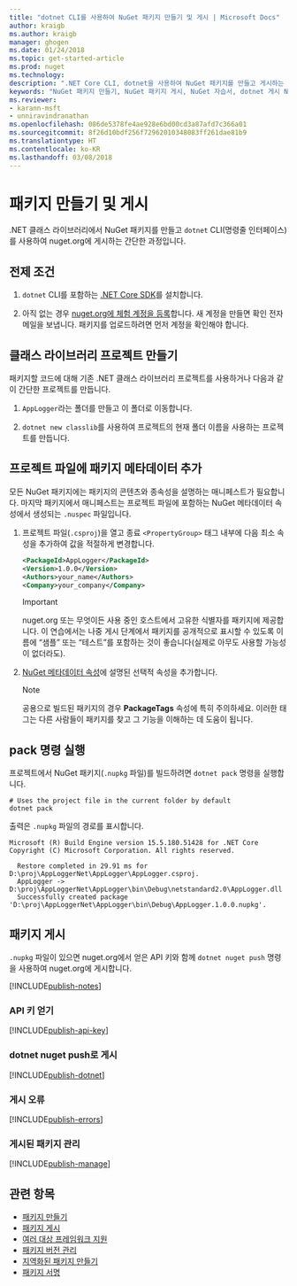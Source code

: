 ```yaml
---
title: "dotnet CLI를 사용하여 NuGet 패키지 만들기 및 게시 | Microsoft Docs"
author: kraigb
ms.author: kraigb
manager: ghogen
ms.date: 01/24/2018
ms.topic: get-started-article
ms.prod: nuget
ms.technology: 
description: ".NET Core CLI, dotnet을 사용하여 NuGet 패키지를 만들고 게시하는 방법에 대한 연습 자습서입니다."
keywords: "NuGet 패키지 만들기, NuGet 패키지 게시, NuGet 자습서, dotnet 게시 NuGet 패키지"
ms.reviewer:
- karann-msft
- unniravindranathan
ms.openlocfilehash: 086de5378fe4ae928e6bd00cd3a87afd7c366a01
ms.sourcegitcommit: 8f26d10bdf256f72962010348083ff261dae81b9
ms.translationtype: HT
ms.contentlocale: ko-KR
ms.lasthandoff: 03/08/2018
---
```

# <a name="create-and-publish-a-package"></a>패키지 만들기 및 게시

.NET 클래스 라이브러리에서 NuGet 패키지를 만들고 `dotnet` CLI(명령줄 인터페이스)를 사용하여 nuget.org에 게시하는 간단한 과정입니다.

## <a name="prerequisites"></a>전제 조건

1. `dotnet` CLI를 포함하는 [.NET Core SDK](https://www.microsoft.com/net/download/)를 설치합니다.

1. 아직 없는 경우 [nuget.org에 체험 계정을 등록](https://www.nuget.org/users/account/LogOn?returnUrl=%2F)합니다. 새 계정을 만들면 확인 전자 메일을 보냅니다. 패키지를 업로드하려면 먼저 계정을 확인해야 합니다.

## <a name="create-a-class-library-project"></a>클래스 라이브러리 프로젝트 만들기

패키지할 코드에 대해 기존 .NET 클래스 라이브러리 프로젝트를 사용하거나 다음과 같이 간단한 프로젝트를 만듭니다.

1. `AppLogger`라는 폴더를 만들고 이 폴더로 이동합니다.

1. `dotnet new classlib`를 사용하여 프로젝트의 현재 폴더 이름을 사용하는 프로젝트를 만듭니다.

## <a name="add-package-metadata-to-the-project-file"></a>프로젝트 파일에 패키지 메타데이터 추가

모든 NuGet 패키지에는 패키지의 콘텐츠와 종속성을 설명하는 매니페스트가 필요합니다. 마지막 패키지에서 매니페스트는 프로젝트 파일에 포함하는 NuGet 메타데이터 속성에서 생성되는 `.nuspec` 파일입니다.

1. 프로젝트 파일(`.csproj`)을 열고 종료 `<PropertyGroup>` 태그 내부에 다음 최소 속성을 추가하여 값을 적절하게 변경합니다.

    ```xml
    <PackageId>AppLogger</PackageId>
    <Version>1.0.0</Version>
    <Authors>your_name</Authors>
    <Company>your_company</Company>
    ```

    > [!Important]
    > nuget.org 또는 무엇이든 사용 중인 호스트에서 고유한 식별자를 패키지에 제공합니다. 이 연습에서는 나중 게시 단계에서 패키지를 공개적으로 표시할 수 있도록 이름에 “샘플” 또는 “테스트”를 포함하는 것이 좋습니다(실제로 아무도 사용할 가능성이 없더라도).

1. [NuGet 메타데이터 속성](/dotnet/core/tools/csproj#nuget-metadata-properties)에 설명된 선택적 속성을 추가합니다.

    > [!Note]
    > 공용으로 빌드된 패키지의 경우 **PackageTags** 속성에 특히 주의하세요. 이러한 태그는 다른 사람들이 패키지를 찾고 그 기능을 이해하는 데 도움이 됩니다.

## <a name="run-the-pack-command"></a>pack 명령 실행

프로젝트에서 NuGet 패키지(`.nupkg` 파일)를 빌드하려면 `dotnet pack` 명령을 실행합니다.

```cli
# Uses the project file in the current folder by default
dotnet pack
```

출력은 `.nupkg` 파일의 경로를 표시합니다.

```output
Microsoft (R) Build Engine version 15.5.180.51428 for .NET Core
Copyright (C) Microsoft Corporation. All rights reserved.

  Restore completed in 29.91 ms for D:\proj\AppLoggerNet\AppLogger\AppLogger.csproj.
  AppLogger -> D:\proj\AppLoggerNet\AppLogger\bin\Debug\netstandard2.0\AppLogger.dll
  Successfully created package 'D:\proj\AppLoggerNet\AppLogger\bin\Debug\AppLogger.1.0.0.nupkg'.
```

## <a name="publish-the-package"></a>패키지 게시

`.nupkg` 파일이 있으면 nuget.org에서 얻은 API 키와 함께 `dotnet nuget push` 명령을 사용하여 nuget.org에 게시합니다.

[!INCLUDE[publish-notes](includes/publish-notes.md)]

### <a name="acquire-your-api-key"></a>API 키 얻기

[!INCLUDE[publish-api-key](includes/publish-api-key.md)]

### <a name="publish-with-dotnet-nuget-push"></a>dotnet nuget push로 게시

[!INCLUDE[publish-dotnet](includes/publish-dotnet.md)]

### <a name="publish-errors"></a>게시 오류

[!INCLUDE[publish-errors](includes/publish-errors.md)]

### <a name="manage-the-published-package"></a>게시된 패키지 관리

[!INCLUDE[publish-manage](includes/publish-manage.md)]

## <a name="related-topics"></a>관련 항목

- [패키지 만들기](../create-packages/creating-a-package.md)
- [패키지 게시](../create-packages/publish-a-package.md)
- [여러 대상 프레임워크 지원](../create-packages/supporting-multiple-target-frameworks.md)
- [패키지 버전 관리](../reference/package-versioning.md)
- [지역화된 패키지 만들기](../create-packages/creating-localized-packages.md)
- [패키지 서명](../create-packages/Sign-a-package.md)
